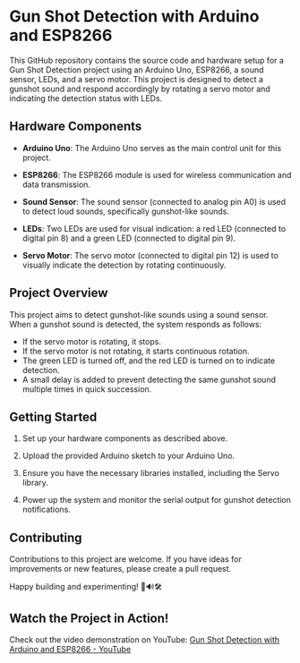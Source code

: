 # Gun Shot Detection with Arduino and ESP8266

This GitHub repository contains the source code and hardware setup for a Gun Shot Detection project using an Arduino Uno, ESP8266, a sound sensor, LEDs, and a servo motor. This project is designed to detect a gunshot sound and respond accordingly by rotating a servo motor and indicating the detection status with LEDs.

## Hardware Components

- **Arduino Uno**: The Arduino Uno serves as the main control unit for this project.

- **ESP8266**: The ESP8266 module is used for wireless communication and data transmission.

- **Sound Sensor**: The sound sensor (connected to analog pin A0) is used to detect loud sounds, specifically gunshot-like sounds.

- **LEDs**: Two LEDs are used for visual indication: a red LED (connected to digital pin 8) and a green LED (connected to digital pin 9).

- **Servo Motor**: The servo motor (connected to digital pin 12) is used to visually indicate the detection by rotating continuously.

## Project Overview

This project aims to detect gunshot-like sounds using a sound sensor. When a gunshot sound is detected, the system responds as follows:

- If the servo motor is rotating, it stops.
- If the servo motor is not rotating, it starts continuous rotation.
- The green LED is turned off, and the red LED is turned on to indicate detection.
- A small delay is added to prevent detecting the same gunshot sound multiple times in quick succession.

## Getting Started

1. Set up your hardware components as described above.

2. Upload the provided Arduino sketch to your Arduino Uno.

3. Ensure you have the necessary libraries installed, including the Servo library.

4. Power up the system and monitor the serial output for gunshot detection notifications.

## Contributing

Contributions to this project are welcome. If you have ideas for improvements or new features, please create a pull request.

Happy building and experimenting! 🚀🔊🛠️

## Watch the Project in Action!

Check out the video demonstration on YouTube: [Gun Shot Detection with Arduino and ESP8266 - YouTube](https://youtu.be/6sJnpMSHkSM)
